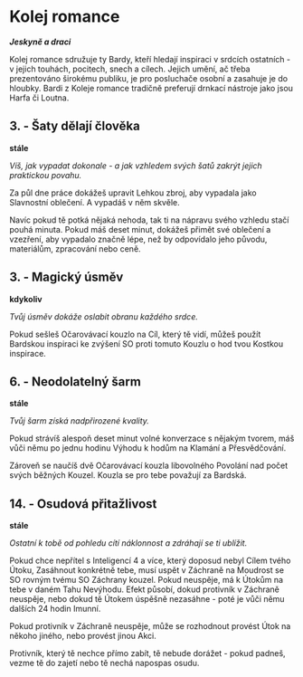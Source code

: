 # Kolej romance

***Jeskyně a draci***

Kolej romance sdružuje ty Bardy, kteří hledají inspiraci v srdcích ostatních - v jejich touhách, pocitech, snech a cílech. Jejich umění, ač třeba prezentováno širokému publiku, je pro posluchače osobní a zasahuje je do hloubky. Bardi z Koleje romance tradičně preferují drnkací nástroje jako jsou Harfa či Loutna.

## 3\. - Šaty dělají člověka

**stále**

*Víš, jak vypadat dokonale - a jak vzhledem svých šatů zakrýt jejich praktickou povahu.*

Za půl dne práce dokážeš upravit Lehkou zbroj, aby vypadala jako Slavnostní oblečení. A vypadáš v něm skvěle.

Navíc pokud tě potká nějaká nehoda, tak ti na nápravu svého vzhledu stačí pouhá minuta. Pokud máš deset minut, dokážeš přimět své oblečení a vzezření, aby vypadalo značně lépe, než by odpovídalo jeho původu, materiálům, zpracování nebo ceně.

## 3\. - Magický úsměv

**kdykoliv**

*Tvůj úsměv dokáže oslabit obranu každého srdce.*

Pokud sešleš Očarovávací kouzlo na Cíl, který tě vidí, můžeš použít Bardskou inspiraci ke zvýšení SO proti tomuto Kouzlu o hod tvou Kostkou inspirace.

## 6\. - Neodolatelný šarm

**stále**

*Tvůj šarm získá nadpřirozené kvality.*

Pokud strávíš alespoň deset minut volné konverzace s nějakým tvorem, máš vůči němu po jednu hodinu Výhodu k hodům na Klamání a Přesvědčování.

Zároveň se naučíš dvě Očarovávací kouzla libovolného Povolání nad počet svých běžných Kouzel. Kouzla se pro tebe považují za Bardská.

## 14\. - Osudová přitažlivost

**stále**

*Ostatní k tobě od pohledu cítí náklonnost a zdráhají se ti ublížit.*

Pokud chce nepřítel s Inteligencí 4 a více, který doposud nebyl Cílem tvého Útoku, Zasáhnout konkrétně tebe, musí uspět v Záchraně na Moudrost se SO rovným tvému SO Záchrany kouzel. Pokud neuspěje, má k Útokům na tebe v daném Tahu Nevýhodu. Efekt působí, dokud protivník v Záchraně neuspěje, nebo dokud tě Útokem úspěšně nezasáhne - poté je vůči němu dalších 24 hodin Imunní.

Pokud protivník v Záchraně neuspěje, může se rozhodnout provést Útok na někoho jiného, nebo provést jinou Akci.

Protivník, který tě nechce přímo zabít, tě nebude dorážet - pokud padneš, vezme tě do zajetí nebo tě nechá napospas osudu.
